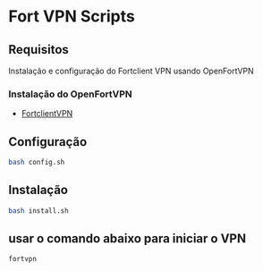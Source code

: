 # Fort VPN Scripts

## Requisitos

Instalação e configuração do Fortclient VPN usando OpenFortVPN

### Instalação do OpenFortVPN

- [FortclientVPN](https://github.com/gabrielDpadua21/openfortivpn)


## Configuração

```bash
bash config.sh
```

## Instalação

```bash
bash install.sh
```

## usar o comando abaixo para iniciar o VPN

```bash
fortvpn
```

